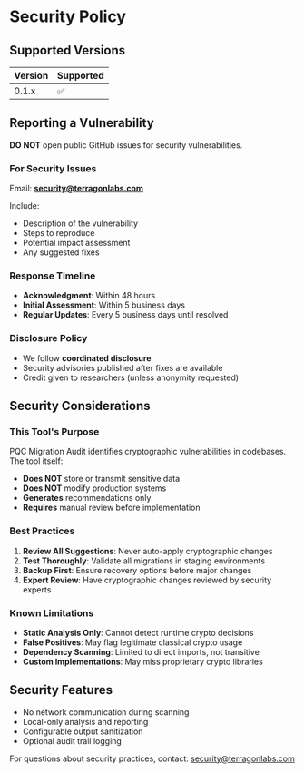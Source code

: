 # Security Policy

## Supported Versions

| Version | Supported          |
| ------- | ------------------ |
| 0.1.x   | :white_check_mark: |

## Reporting a Vulnerability

**DO NOT** open public GitHub issues for security vulnerabilities.

### For Security Issues

Email: **security@terragonlabs.com**

Include:
- Description of the vulnerability
- Steps to reproduce
- Potential impact assessment
- Any suggested fixes

### Response Timeline

- **Acknowledgment**: Within 48 hours
- **Initial Assessment**: Within 5 business days
- **Regular Updates**: Every 5 business days until resolved

### Disclosure Policy

- We follow **coordinated disclosure**
- Security advisories published after fixes are available
- Credit given to researchers (unless anonymity requested)

## Security Considerations

### This Tool's Purpose
PQC Migration Audit identifies cryptographic vulnerabilities in codebases. The tool itself:

- **Does NOT** store or transmit sensitive data
- **Does NOT** modify production systems
- **Generates** recommendations only
- **Requires** manual review before implementation

### Best Practices

1. **Review All Suggestions**: Never auto-apply cryptographic changes
2. **Test Thoroughly**: Validate all migrations in staging environments
3. **Backup First**: Ensure recovery options before major changes
4. **Expert Review**: Have cryptographic changes reviewed by security experts

### Known Limitations

- **Static Analysis Only**: Cannot detect runtime crypto decisions
- **False Positives**: May flag legitimate classical crypto usage
- **Dependency Scanning**: Limited to direct imports, not transitive
- **Custom Implementations**: May miss proprietary crypto libraries

## Security Features

- No network communication during scanning
- Local-only analysis and reporting
- Configurable output sanitization
- Optional audit trail logging

For questions about security practices, contact: security@terragonlabs.com